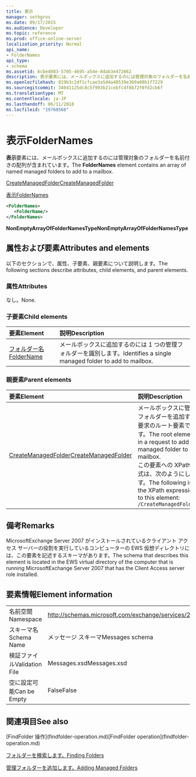 ```yaml
---
title: 表示
manager: sethgros
ms.date: 09/17/2015
ms.audience: Developer
ms.topic: reference
ms.prod: office-online-server
localization_priority: Normal
api_name:
- FolderNames
api_type:
- schema
ms.assetid: 6cbe4083-5705-4695-a54e-8dab3e472662
description: 表示要素には、メールボックスに追加するのには管理対象のフォルダーを名前付きの配列が含まれています。
ms.openlocfilehash: 819b3c2df1cfcae3a5d4a48539e369a00b1f7229
ms.sourcegitcommit: 34041125dc8c5f993b21cebfc4f8b72f0fd2cb6f
ms.translationtype: MT
ms.contentlocale: ja-JP
ms.lasthandoff: 06/11/2018
ms.locfileid: "19760568"
---
```

# <a name="foldernames"></a><span data-ttu-id="4678f-103">表示</span><span class="sxs-lookup"><span data-stu-id="4678f-103">FolderNames</span></span>

<span data-ttu-id="4678f-104">**表示**要素には、メールボックスに追加するのには管理対象のフォルダーを名前付きの配列が含まれています。</span><span class="sxs-lookup"><span data-stu-id="4678f-104">The **FolderNames** element contains an array of named managed folders to add to a mailbox.</span></span> 
  
[<span data-ttu-id="4678f-105">CreateManagedFolder</span><span class="sxs-lookup"><span data-stu-id="4678f-105">CreateManagedFolder</span></span>](createmanagedfolder.md)
  
[<span data-ttu-id="4678f-106">表示</span><span class="sxs-lookup"><span data-stu-id="4678f-106">FolderNames</span></span>](foldernames.md)
  
```xml
<FolderNames>
   <FolderName/>
</FolderNames>
```

 <span data-ttu-id="4678f-107">**NonEmptyArrayOfFolderNamesType**</span><span class="sxs-lookup"><span data-stu-id="4678f-107">**NonEmptyArrayOfFolderNamesType**</span></span>
## <a name="attributes-and-elements"></a><span data-ttu-id="4678f-108">属性および要素</span><span class="sxs-lookup"><span data-stu-id="4678f-108">Attributes and elements</span></span>

<span data-ttu-id="4678f-109">以下のセクションで、属性、子要素、親要素について説明します。</span><span class="sxs-lookup"><span data-stu-id="4678f-109">The following sections describe attributes, child elements, and parent elements.</span></span>
  
### <a name="attributes"></a><span data-ttu-id="4678f-110">属性</span><span class="sxs-lookup"><span data-stu-id="4678f-110">Attributes</span></span>

<span data-ttu-id="4678f-111">なし。</span><span class="sxs-lookup"><span data-stu-id="4678f-111">None.</span></span>
  
### <a name="child-elements"></a><span data-ttu-id="4678f-112">子要素</span><span class="sxs-lookup"><span data-stu-id="4678f-112">Child elements</span></span>

|<span data-ttu-id="4678f-113">**要素**</span><span class="sxs-lookup"><span data-stu-id="4678f-113">**Element**</span></span>|<span data-ttu-id="4678f-114">**説明**</span><span class="sxs-lookup"><span data-stu-id="4678f-114">**Description**</span></span>|
|:-----|:-----|
|[<span data-ttu-id="4678f-115">フォルダー名</span><span class="sxs-lookup"><span data-stu-id="4678f-115">FolderName</span></span>](foldername.md) <br/> |<span data-ttu-id="4678f-116">メールボックスに追加するのには 1 つの管理フォルダーを識別します。</span><span class="sxs-lookup"><span data-stu-id="4678f-116">Identifies a single managed folder to add to mailbox.</span></span>  <br/> |
   
### <a name="parent-elements"></a><span data-ttu-id="4678f-117">親要素</span><span class="sxs-lookup"><span data-stu-id="4678f-117">Parent elements</span></span>

|<span data-ttu-id="4678f-118">**要素**</span><span class="sxs-lookup"><span data-stu-id="4678f-118">**Element**</span></span>|<span data-ttu-id="4678f-119">**説明**</span><span class="sxs-lookup"><span data-stu-id="4678f-119">**Description**</span></span>|
|:-----|:-----|
|[<span data-ttu-id="4678f-120">CreateManagedFolder</span><span class="sxs-lookup"><span data-stu-id="4678f-120">CreateManagedFolder</span></span>](createmanagedfolder.md) <br/> |<span data-ttu-id="4678f-121">メールボックスに管理フォルダーを追加する要求のルート要素です。</span><span class="sxs-lookup"><span data-stu-id="4678f-121">The root element in a request to add a managed folder to a mailbox.</span></span>  <br/> <span data-ttu-id="4678f-122">この要素への XPath 式は、次のようにします。</span><span class="sxs-lookup"><span data-stu-id="4678f-122">The following is the XPath expression to this element:</span></span>  <br/>  `/CreateManagedFolder` <br/> |
   
## <a name="remarks"></a><span data-ttu-id="4678f-123">備考</span><span class="sxs-lookup"><span data-stu-id="4678f-123">Remarks</span></span>

<span data-ttu-id="4678f-124">MicrosoftExchange Server 2007 がインストールされているクライアント アクセス サーバーの役割を実行しているコンピューターの EWS 仮想ディレクトリには、この要素を記述するスキーマがあります。</span><span class="sxs-lookup"><span data-stu-id="4678f-124">The schema that describes this element is located in the EWS virtual directory of the computer that is running MicrosoftExchange Server 2007 that has the Client Access server role installed.</span></span>
  
## <a name="element-information"></a><span data-ttu-id="4678f-125">要素情報</span><span class="sxs-lookup"><span data-stu-id="4678f-125">Element information</span></span>

|||
|:-----|:-----|
|<span data-ttu-id="4678f-126">名前空間</span><span class="sxs-lookup"><span data-stu-id="4678f-126">Namespace</span></span>  <br/> |http://schemas.microsoft.com/exchange/services/2006/messages  <br/> |
|<span data-ttu-id="4678f-127">スキーマ名</span><span class="sxs-lookup"><span data-stu-id="4678f-127">Schema Name</span></span>  <br/> |<span data-ttu-id="4678f-128">メッセージ スキーマ</span><span class="sxs-lookup"><span data-stu-id="4678f-128">Messages schema</span></span>  <br/> |
|<span data-ttu-id="4678f-129">検証ファイル</span><span class="sxs-lookup"><span data-stu-id="4678f-129">Validation File</span></span>  <br/> |<span data-ttu-id="4678f-130">Messages.xsd</span><span class="sxs-lookup"><span data-stu-id="4678f-130">Messages.xsd</span></span>  <br/> |
|<span data-ttu-id="4678f-131">空に設定可能</span><span class="sxs-lookup"><span data-stu-id="4678f-131">Can be Empty</span></span>  <br/> |<span data-ttu-id="4678f-132">False</span><span class="sxs-lookup"><span data-stu-id="4678f-132">False</span></span>  <br/> |
   
## <a name="see-also"></a><span data-ttu-id="4678f-133">関連項目</span><span class="sxs-lookup"><span data-stu-id="4678f-133">See also</span></span>



<span data-ttu-id="4678f-134">
  [FindFolder 操作](findfolder-operation.md)</span><span class="sxs-lookup"><span data-stu-id="4678f-134">[FindFolder operation](findfolder-operation.md)</span></span>


[<span data-ttu-id="4678f-135">フォルダーを検索します。</span><span class="sxs-lookup"><span data-stu-id="4678f-135">Finding Folders</span></span>](http://msdn.microsoft.com/library/9124d868-017a-43f0-b915-5c0082cacec9%28Office.15%29.aspx)
  
[<span data-ttu-id="4678f-136">管理フォルダーを追加します。</span><span class="sxs-lookup"><span data-stu-id="4678f-136">Adding Managed Folders</span></span>](http://msdn.microsoft.com/library/846658c6-7043-40fb-8439-19f97c2a967f%28Office.15%29.aspx)

